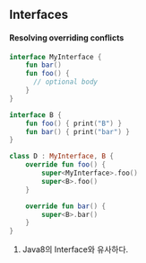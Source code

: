 ## Interfaces


#### Resolving overriding conflicts
```kotlin
interface MyInterface {
    fun bar()
    fun foo() {
      // optional body
    }
}

interface B {
    fun foo() { print("B") }
    fun bar() { print("bar") }
}

class D : MyInterface, B {
    override fun foo() {
        super<MyInterface>.foo()
        super<B>.foo()
    }

    override fun bar() {
        super<B>.bar()
    }
}
```
1. Java8의 Interface와 유사하다.